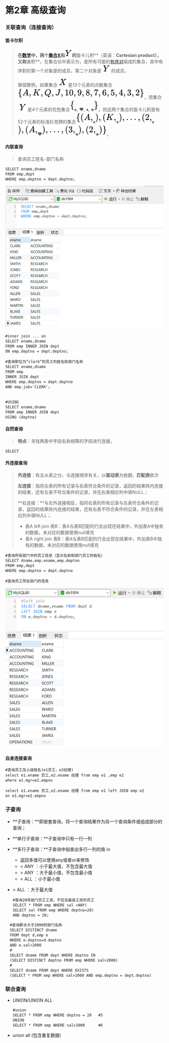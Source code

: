 # 第2章 高级查询

### 关联查询（连接查询）

#### 笛卡尔积

> **在[数学](https://zh.wikipedia.org/wiki/数学)中，两个[集合](https://zh.wikipedia.org/wiki/集合)[X](../pics/68baa052181f707c662844a465bfeeb135e82bab-1560995846734.svg)和![Y](../pics/961d67d6b454b4df2301ac571808a3538b3a6d3f-1560995846739.svg)的**笛卡儿积**（英语：**Cartesian product），又称**直积**，在集合论中表示为，是所有可能的[有序对](https://zh.wikipedia.org/wiki/有序对)組成的集合，其中有序對的第一个对象是的成员，第二个对象是![{\displaystyle \,Y\,}](../pics/4263781a7a5ec13c60f90b1f90e214d88581457d-1560995847462.svg)的成员。
>
> 舉個實例，如果集合![{\displaystyle \,X\,}](../pics/c8fae704edc6b604313b9df9a4b674c40a7334bd-1560995847279.svg)是13个元素的点数集合![{\displaystyle \left\{A,K,Q,J,10,9,8,7,6,5,4,3,2\right\}}](../pics/77529f19e1029b5e4bf285c2a8413e7329b49ea1-1560995847464.svg)，而集合![{\displaystyle \,Y\,}](../pics/4263781a7a5ec13c60f90b1f90e214d88581457d-1560995847462.svg)是4个元素的花色集合![{\displaystyle \{}](../pics/c1288432dfd9ce5f65857a9e6bbf0d4876b403d2-1560995847641.svg)♠, ♥, ♦, ♣![\}](../pics/2cf208e5d370391e66767f13641bd5ee6ad93825-1560995847643.svg)，则这两个集合的笛卡儿积是有52个元素的标准扑克牌的集合![{\displaystyle \{(A,}](../pics/084b0cbaab42ffe8b1d21ae3504c9efc537deafb-1560995847644.svg)♠![{\displaystyle ),(K,}](../pics/d5a1962e229fdd33d648b94e3567a8460796d254-1560995847645.svg)♠![{\displaystyle ),...,(2,}](../pics/4d40010838a01e827e7cb7bb7134bd41feefd922-1560995847646.svg)♠![{\displaystyle ),(A,}](../pics/9d1822cf0712309dbe9875a8793309ea8a9da45b-1560995847646.svg)♥![{\displaystyle ),...,(3,}](../pics/9684e495dba4e3142e2683e506cf49a5ef1d7a55-1560995847821.svg)♣![{\displaystyle ),(2,}](../pics/a9e9d897fcb7600cc12f4c93ded6404022ad96ea-1560995847821.svg)♣![{\displaystyle )\}}](../pics/0d09812eb8a76eaeb24aa42c99d0131d1b3878df-1560995848222.svg)。



#### 内联查询

> 查询员工姓名-部门名称

```mysql
SELECT ename,dname 
FROM emp,dept
WHERE emp.deptno = dept.deptno;
```

![笛卡尔积](../pics/5d0ae8e31848375903.png)

```mysql
#inner join ... on
SELECT ename,dname
FROM emp INNER JOIN dept
ON emp.deptno = dept.deptno;

#查询职位为“clerk”的员工的姓名和部门名称
SELECT ename,dname
FROM emp
INNER JOIN dept
WHERE emp.deptno = dept.deptno
AND emp.job='CLERK';


#USING
SELECT ename,dname
FROM emp INNER JOIN dept
USING (deptno)
```

#### 自然查询

> **特点**：寻找两表中字段名称相等的字段进行连接，

```mysql
SELECT 
```



#### 外连接查询

> **外连接**：有主从表之分，与连接顺序有关，以**驱动表**为依据，**匹配表**依次
>
> **左连接**：指将左表的所有记录与右表符合条件的记录，返回的结果除内连接的结果，还有左表不符合条件的记录，并在右表相应列中填NULL；
>
> **右连接：**与左外连接相反，指将右表的所有记录与左表符合条件的记录，返回的结果除内连接的结果，还有右表不符合条件的记录，并在左表相应列中填NULL；
>
> - 表A left join 表B：表A与表B匹配的行会出现在结果中，外加表A中独有的数据，未对应的数据使用null填充
> - 表A right join 表B：表A与表B匹配的行会出现在结果中，外加表B中独有的数据，未对应的数据使用null填充

```mysql
#查询所有部门中的员工信息（显示名称和部门员工的姓名）
SELECT dname,emp.ename,emp.deptno
FROM emp,dept
WHERE emp.deptno = dept.deptno

#查询员工所在部门的信息
```

![left join](../pics/1561011383365.png)



#### 自身连接查询

```mysql
#查询员工及上级姓名(e1员工，e2经理)
select e1.ename 员工,e2.ename 经理 from emp e1 ,emp e2
where e1.mgr=e2.empno

select e1.ename 员工,e2.ename 经理 from emp e1 left JOIN emp e2
on e1.mgr=e2.empno
```







### 子查询

- **子查询：**即嵌套查询，将一个查询结果作为另一个查询条件或组成部分的查询；

- **单行子查询：**子查询中只有一行一列

- **多行子查询：**子查询中指查出多行一列的值   in

  - 返回多值可以使用any或者or来修饰
  - < ANY ：小于最大值，不包含最大值
  - \> ANY ：大于最小值，不包含最小值
  - < ALL  ：小于最小值
- \> ALL  ：大于最大值
  
  ```mysql
  #查询20号部门员工工资，不包含最高工资的员工
  SELECT * FROM emp WHERE sal <ANY(
  SELECT sal FROM emp WHERE deptno=20)
  AND deptno = 20;
  ```
```mysql
  #查询薪水大于2000的部门名称
  SELECT DISTINCT dname 
  FROM dept d,emp e
  WHERE e.deptno=d.deptno
  AND e.sal>2000
  #
  SELECT dname FROM dept WHERE deptno IN
  (SELECT DISTINCT deptno FROM emp WHERE sal>2000)
  #
  SELECT dname FROM dept WHERE EXISTS
  (SELECT * FROM emp WHERE sal>2000 AND emp.deptno = dept.deptno)
```

  

### 联合查询

- UNION/UNION ALL

  ```mysql
  #union 
  SELECT * FROM emp WHERE deptno = 20   #5
  UNION
  SELECT * FROM emp WHERE sal>2000      #6
  ```

- union all (包含重复数据)